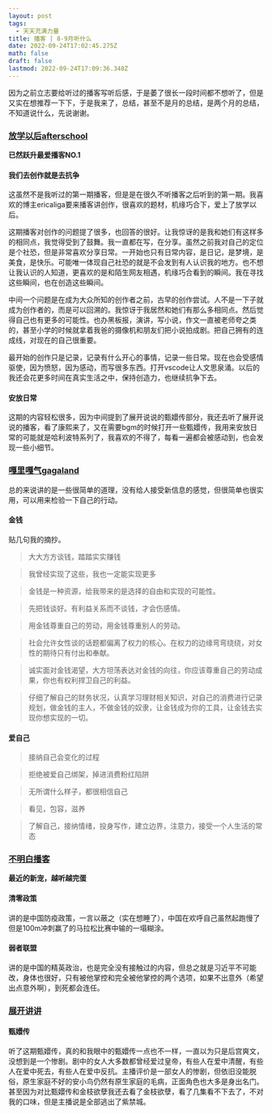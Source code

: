 ```yaml
---
layout: post
tags:
  - 天天充满力量
title: 播客 | 8-9月听什么
date: 2022-09-24T17:02:45.275Z
math: false
draft: false
lastmod: 2022-09-24T17:09:36.348Z
---
```

因为之前立志要给听过的播客写听后感，于是萎了很长一段时间都不想听了，但是又实在想推荐一下下，于是我来了，总结，甚至不是月的总结，是两个月的总结，不知道说什么，先说谢谢。

### [放学以后afterschool](https://podcasts.google.com/feed/aHR0cHM6Ly9hbmNob3IuZm0vcy84MWQwNWY4MC9wb2RjYXN0L3Jzcw)

**已然跃升最爱播客NO.1**

#### 我们去创作就是去抗争

这虽然不是我听过的第一期播客，但是是在很久不听播客之后听到的第一期。我喜欢的博主ericaliga要来播客讲创作，很喜欢的题材，机缘巧合下，爱上了放学以后。

这期播客对创作的问题提了很多，也回答的很好。让我惊讶的是我和她们有这样多的相同点，我觉得受到了鼓舞。我一直都在写，在分享。虽然之前我对自己的定位是个社恐，但是非常喜欢分享日常。一开始也只有日常内容，是日记，是梦境，是美食，是快乐。可能唯一体现自己社恐的就是不会发到有人认识我的地方。也不想让我认识的人知道，更喜欢的是和陌生网友相遇，机缘巧合看到的瞬间。我在寻找这些瞬间，也在创造这些瞬间。

中间一个问题是在成为大众所知的创作者之前，古早的创作尝试。人不是一下子就成为创作者的，而是可以回溯的。我惊讶于我居然和她们有那么多相同点。然后觉得自己也有更多的可能性。也办黑板报，演讲，写小说，作文一直被老师夸之类的，甚至小学的时候就拿着我爸的摄像机和朋友们把小说拍成剧。把自己拥有的连成线，对现在的自己很重要。

最开始的创作只是记录，记录有什么开心的事情，记录一些日常。现在也会受感情驱使，因为愤怒，因为感动，而写很多东西。打开vscode让人文思泉涌。以后的我还会花更多时间在真实生活之中，保持创造力，也继续抗争下去。

#### 安放日常

这期的内容轻松很多，因为中间提到了展开说说的甄嬛传部分，我还去听了展开说说的播客，看了康熙来了，又在需要bgm的时候打开一些甄嬛传，我用来安放日常的可能就是哈利波特系列了，我喜欢的不得了，每看一遍都会被感动到，也会发现一些小细节。

### [嘎里嘎气gagaland](https://podcasts.google.com/feed/aHR0cHM6Ly9hbmNob3IuZm0vcy9hYmI4NWI5MC9wb2RjYXN0L3Jzcw)

总的来说讲的是一些很简单的道理，没有给人接受新信息的感觉，但很简单也很实用，可以用来检验一下自己的行动。

#### 金钱

贴几句我的摘抄。

> 大大方方谈钱，踏踏实实赚钱

> 我曾经实现了这些，我也一定能实现更多

> 金钱是一种资源，给我带来的是选择的自由和实现的可能性。

> 先把钱谈好。有利益关系而不谈钱，才会伤感情。

> 用金钱尊重自己的劳动，用金钱尊重别人的劳动。

> 社会允许女性谈的话题都偏离了权力的核心。在权力的边缘弯弯绕绕，对女性的期待只有付出和奉献。

> 诚实面对金钱渴望，大方坦荡表达对金钱的向往，你应该尊重自己的劳动成果，你也有权利捍卫自己的利益。

> 仔细了解自己的财务状况，认真学习理财相关知识，对自己的消费进行记录规划，做金钱的主人，不做金钱的奴隶，让金钱成为你的工具，让金钱去实现你想实现的一切。

#### 爱自己

> 接纳自己会变化的过程

> 拒绝被爱自己绑架，掉进消费粉红陷阱

> 无所谓什么样子，都很相信自己

> 看见，包容，滋养

> 了解自己，接纳情绪，投身写作，建立边界，注意力，接受一个人生活的常态

### [不明白播客](https://www.bumingbai.net/)

**最近的新宠，越听越完蛋**

#### 清零政策

讲的是中国防疫政策，一言以蔽之（实在想睡了），中国在欢呼自己虽然起跑慢了但是100m冲刺赢了的马拉松比赛中输的一塌糊涂。

#### 弱者联盟

讲的是中国的精英政治，也是完全没有接触过的内容，但总之就是习近平不可能改，身体也很好，只有被他掌控和完全被他掌控的两个选项，如果不出意外（希望出点意外啊），到死都会连任。

### [展开讲讲](https://podcasts.google.com/feed/aHR0cHM6Ly93d3cueGltYWxheWEuY29tL2FsYnVtLzI0NjcyMDIxLnhtbA)

#### 甄嬛传

听了这期甄嬛传，真的和我眼中的甄嬛传一点也不一样，一直以为只是后宫爽文，没想到是一个惨剧。剧中的女人大多数都曾经爱过皇帝，有些人在爱中清醒，有些人在爱中死去，有些人在爱中反抗。主播评价是一部女人的惨剧，但依旧没能脱俗，原生家庭不好的安小鸟仍然有原生家庭的毛病，正面角色也大多是身出名门。
甚至因为对比甄嬛传和金枝欲孽我还去看了金枝欲孽，看了几集看不下去了，不对我的口味，但是主播说是全部逃出了紫禁城。